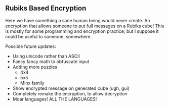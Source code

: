 <h2>Rubiks Based Encryption</h2>
<p>Here we have something a sane human being would never create. An encryption that allows someone to put full messages on a Rubiks cube! This is mostly for some programming and encryption practice; but I suppose it could be useful to someone, somewhere.</p>
<p>Possible future updates:</p>
<ul>
  <li>Using unicode rather than ASCII</li>
  <li>Fancy fancy math to obfuscate input</li>
  <li>Adding more puzzles
    <ul>
      <li>4x4</li>
      <li>5x5</li>
      <li>Minx family</li>
    </ul>
  </li>
  <li>Show encrypted message on generated cube (ugh, gui)</li>
  <li>Completely remake the encryption, to allow decryption</li>
  <li>Moar languages! ALL THE LANGUAGES!</li>
</ul>

